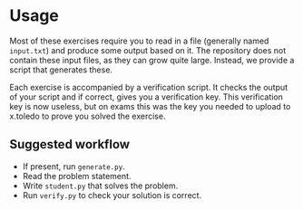 # Usage

Most of these exercises require you to read in a file (generally named `input.txt`) and produce some output based on it.
The repository does not contain these input files, as they can grow quite large.
Instead, we provide a script that generates these.

Each exercise is accompanied by a verification script.
It checks the output of your script and if correct, gives you a verification key.
This verification key is now useless, but on exams this was the key you needed to upload to x.toledo to prove you solved the exercise.

## Suggested workflow

* If present, run `generate.py`.
* Read the problem statement.
* Write `student.py` that solves the problem.
* Run `verify.py` to check your solution is correct.
